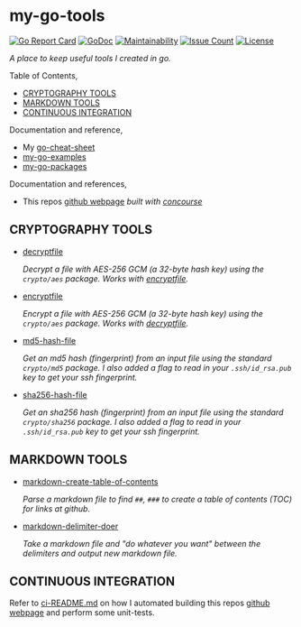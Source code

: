 # my-go-tools

[![Go Report Card](https://goreportcard.com/badge/github.com/JeffDeCola/my-go-tools)](https://goreportcard.com/report/github.com/JeffDeCola/my-go-tools)
[![GoDoc](https://godoc.org/github.com/JeffDeCola/my-go-tools?status.svg)](https://godoc.org/github.com/JeffDeCola/my-go-tools)
[![Maintainability](https://api.codeclimate.com/v1/badges/ad5212958a91606b685e/maintainability)](https://codeclimate.com/github/JeffDeCola/my-go-tools/maintainability)
[![Issue Count](https://codeclimate.com/github/JeffDeCola/my-go-tools/badges/issue_count.svg)](https://codeclimate.com/github/JeffDeCola/my-go-tools/issues)
[![License](http://img.shields.io/:license-mit-blue.svg)](http://jeffdecola.mit-license.org)

_A place to keep useful tools I created in go._

Table of Contents,

* [CRYPTOGRAPHY TOOLS](https://github.com/JeffDeCola/my-go-tools#cryptography-tools)
* [MARKDOWN TOOLS](https://github.com/JeffDeCola/my-go-tools#markdown-tools)
* [CONTINUOUS INTEGRATION](https://github.com/JeffDeCola/my-go-tools#continuous-integration)

Documentation and reference,

* My [go-cheat-sheet](https://github.com/JeffDeCola/my-cheat-sheets/tree/master/software/development/languages/go-cheat-sheet)
* [my-go-examples](https://github.com/JeffDeCola/my-go-examples)
* [my-go-packages](https://github.com/JeffDeCola/my-go-packages)

Documentation and references,

* This repos
  [github webpage](https://jeffdecola.github.io/my-go-tools/)
  _built with
  [concourse](https://github.com/JeffDeCola/my-go-tools/blob/master/ci-README.md)_

## CRYPTOGRAPHY TOOLS

* [decryptfile](https://github.com/JeffDeCola/my-go-tools/tree/master/cryptography-tools/decryptfile)

  _Decrypt a file with AES-256 GCM (a 32-byte hash key) using the `crypto/aes` package.
  Works with
  [encryptfile](https://github.com/JeffDeCola/my-go-tools/tree/master/cryptography-tools/encryptfile)._

* [encryptfile](https://github.com/JeffDeCola/my-go-tools/tree/master/cryptography-tools/encryptfile)

  _Encrypt a file with AES-256 GCM (a 32-byte hash key) using the `crypto/aes` package.
  Works with
  [decryptfile](https://github.com/JeffDeCola/my-go-tools/tree/master/cryptography-tools/decryptfile)._

* [md5-hash-file](https://github.com/JeffDeCola/my-go-tools/tree/master/cryptography-tools/md5-hash-file)

  _Get an md5 hash (fingerprint) from an input file using the standard
  `crypto/md5` package.
  I also added a flag to read in your `.ssh/id_rsa.pub` key to get your ssh fingerprint._

* [sha256-hash-file](https://github.com/JeffDeCola/my-go-tools/tree/master/cryptography-tools/sha256-hash-file)

  _Get an sha256 hash (fingerprint) from an input file using the standard
  `crypto/sha256` package.
  I also added a flag to read in your `.ssh/id_rsa.pub` key to get your ssh fingerprint._

## MARKDOWN TOOLS

* [markdown-create-table-of-contents](https://github.com/JeffDeCola/my-go-tools/tree/master/markdown-tools/markdown-create-table-of-contents)

  _Parse a markdown file to find `##`, `###` to create a table of contents (TOC)
  for links at github._

* [markdown-delimiter-doer](https://github.com/JeffDeCola/my-go-tools/tree/master/markdown-tools/markdown-delimiter-doer)

  _Take a markdown file and "do whatever you want" between the delimiters
  and output new markdown file._
  
## CONTINUOUS INTEGRATION

Refer to
[ci-README.md](https://github.com/JeffDeCola/my-go-tools/blob/master/ci-README.md)
on how I automated building this repos
[github webpage](https://jeffdecola.github.io/my-go-tools/)
and perform some unit-tests.
